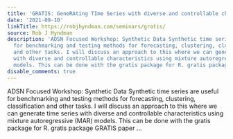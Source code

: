 ```yaml
---
title: 'GRATIS: GeneRAting TIme Series with diverse and controllable characteristics'
date: '2021-09-10'
linkTitle: https://robjhyndman.com/seminars/gratis/
source: Rob J Hyndman
description: 'ADSN Focused Workshop: Synthetic Data Synthetic time series are useful
  for benchmarking and testing methods for forecasting, clustering, classification
  and other tasks. I will discuss an approach to this where we can generate time series
  with diverse and controllable characteristics using mixture autoregressive (MAR)
  models. This can be done with the gratis package for R. gratis package GRATIS paper  ...'
disable_comments: true
---
```

ADSN Focused Workshop: Synthetic Data Synthetic time series are useful for benchmarking and testing methods for forecasting, clustering, classification and other tasks. I will discuss an approach to this where we can generate time series with diverse and controllable characteristics using mixture autoregressive (MAR) models. This can be done with the gratis package for R. gratis package GRATIS paper  ...